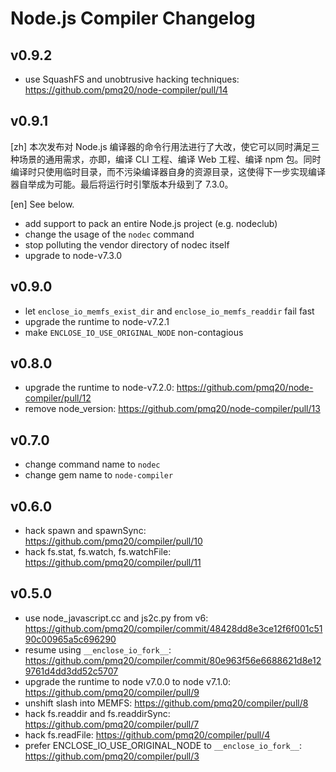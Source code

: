 # Node.js Compiler Changelog

## v0.9.2

* use SquashFS and unobtrusive hacking techniques: https://github.com/pmq20/node-compiler/pull/14

## v0.9.1

[zh] 本次发布对 Node.js 编译器的命令行用法进行了大改，使它可以同时满足三种场景的通用需求，亦即，编译 CLI 工程、编译 Web 工程、编译 npm 包。同时编译时只使用临时目录，而不污染编译器自身的资源目录，这使得下一步实现编译器自举成为可能。最后将运行时引擎版本升级到了 7.3.0。

[en] See below.

* add support to pack an entire Node.js project (e.g. nodeclub)
* change the usage of the `nodec` command
* stop polluting the vendor directory of nodec itself
* upgrade to node-v7.3.0

## v0.9.0

* let `enclose_io_memfs_exist_dir` and `enclose_io_memfs_readdir` fail fast
* upgrade the runtime to node-v7.2.1
* make `ENCLOSE_IO_USE_ORIGINAL_NODE` non-contagious

## v0.8.0

* upgrade the runtime to node-v7.2.0: https://github.com/pmq20/node-compiler/pull/12
* remove node_version: https://github.com/pmq20/node-compiler/pull/13

## v0.7.0

* change command name to `nodec`
* change gem name to `node-compiler`

## v0.6.0

* hack spawn and spawnSync: https://github.com/pmq20/compiler/pull/10
* hack fs.stat, fs.watch, fs.watchFile: https://github.com/pmq20/compiler/pull/11

## v0.5.0

* use node_javascript.cc and js2c.py from v6: https://github.com/pmq20/compiler/commit/48428dd8e3ce12f6f001c5190c00965a5c696290
* resume using `__enclose_io_fork__`: https://github.com/pmq20/compiler/commit/80e963f56e6688621d8e129761d4dd3dd52c5707
* upgrade the runtime to node v7.0.0 to node v7.1.0: https://github.com/pmq20/compiler/pull/9
* unshift slash into MEMFS: https://github.com/pmq20/compiler/pull/8
* hack fs.readdir and fs.readdirSync: https://github.com/pmq20/compiler/pull/7
* hack fs.readFile: https://github.com/pmq20/compiler/pull/4
* prefer ENCLOSE_IO_USE_ORIGINAL_NODE to `__enclose_io_fork__`: https://github.com/pmq20/compiler/pull/3
